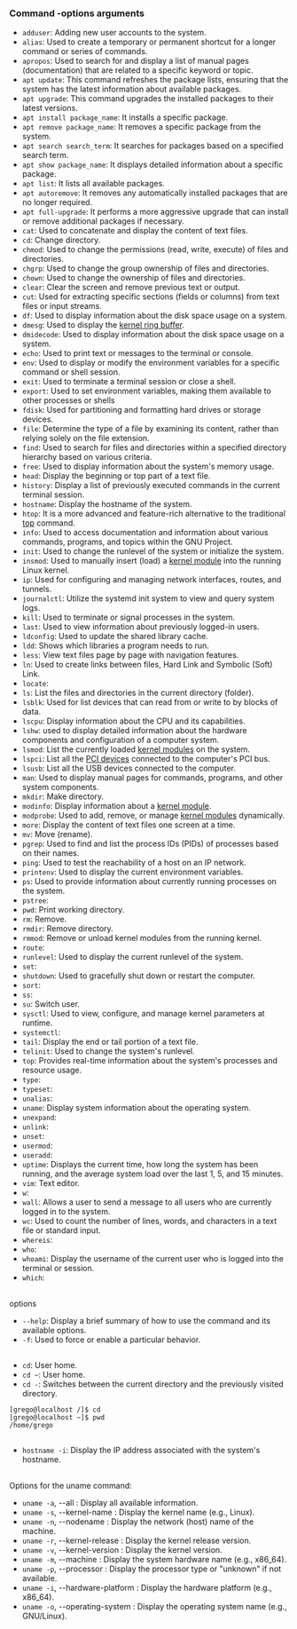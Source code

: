 ### Command -options arguments

- `adduser`: Adding new user accounts to the system.
- `alias`: Used to create a temporary or permanent shortcut for a longer command or series of commands.
- `apropos`: Used to search for and display a list of manual pages (documentation) that are related to a specific keyword or topic.
- `apt update`: This command refreshes the package lists, ensuring that the system has the latest information about available packages.
- `apt upgrade`: This command upgrades the installed packages to their latest versions.
- `apt install package_name`: It installs a specific package.
- `apt remove package_name`: It removes a specific package from the system.
- `apt search search_term`: It searches for packages based on a specified search term.
- `apt show package_name`: It displays detailed information about a specific package.
- `apt list`: It lists all available packages.
- `apt autoremove`: It removes any automatically installed packages that are no longer required.
- `apt full-upgrade`: It performs a more aggressive upgrade that can install or remove additional packages if necessary.
- `cat`: Used to concatenate and display the content of text files.
- `cd`: Change directory.
- `chmod`: Used to change the permissions (read, write, execute) of files and directories.
- `chgrp`: Used to change the group ownership of files and directories.
- `chown`: Used to change the ownership of files and directories.
- `clear`: Clear the screen and remove previous text or output.
- `cut`: Used for extracting specific sections (fields or columns) from text files or input streams.
- `df`: Used to display information about the disk space usage on a system.
- `dmesg`: Used to display the [kernel ring buffer](https://github.com/guilhermemoraes1/commands/blob/main/lpic.md#kernel-ring-buffer).
- `dmidecode`: Used to display information about the disk space usage on a system.
- `echo`: Used to print text or messages to the terminal or console.
- `env`: Used to display or modify the environment variables for a specific command or shell session.
- `exit`: Used to terminate a terminal session or close a shell.
- `export`: Used to set environment variables, making them available to other processes or shells
- `fdisk`: Used for partitioning and formatting hard drives or storage devices.
- `file`: Determine the type of a file by examining its content, rather than relying solely on the file extension.
- `find`: Used to search for files and directories within a specified directory hierarchy based on various criteria.
- `free`: Used to display information about the system's memory usage.
- `head`: Display the beginning or top part of a text file.
- `history`: Display a list of previously executed commands in the current terminal session. 
- `hostname`: Display the hostname of the system.
- `htop`: It is a more advanced and feature-rich alternative to the traditional [top](#top) command.
- `info`: Used to access documentation and information about various commands, programs, and topics within the GNU Project.
- `init`: Used to change the runlevel of the system or initialize the system.
- `insmod`: Used to manually insert (load) a [kernel module](https://github.com/guilhermemoraes1/commands/blob/main/lpic.md#kernel-modules) into the running Linux kernel.
- `ip`: Used for configuring and managing network interfaces, routes, and tunnels.
- `journalctl`: Utilize the systemd init system to view and query system logs.
- `kill`: Used to terminate or signal processes in the system.
- `last`: Used to view information about previously logged-in users.
- `ldconfig`: Used to update the shared library cache.
- `ldd`: Shows which libraries a program needs to run.
- `less`: View text files page by page with navigation features.
- `ln`: Used to create links between files, Hard Link and Symbolic (Soft) Link.
- `locate`: 
- `ls`: List the files and directories in the current directory (folder).
- `lsblk`: Used for list devices that can read from or write to by blocks of data.
- `lscpu`: Display information about the CPU and its capabilities.
- `lshw`: used to display detailed information about the hardware components and configuration of a computer system.
- `lsmod`: List the currently loaded [kernel modules](https://github.com/guilhermemoraes1/commands/blob/main/lpic.md#kernel-modules) on the system.
- `lspci`: List all the [PCI devices](https://github.com/guilhermemoraes1/commands/blob/main/lpic.md#pci) connected to the computer's PCI bus.
- `lsusb`: List all the USB  devices connected to the computer.
- `man`: Used to display manual pages for commands, programs, and other system components.
- `mkdir`: Make directory.
- `modinfo`: Display information about a [kernel module](https://github.com/guilhermemoraes1/commands/blob/main/lpic.md#kernel-modules).
- `modprobe`: Used to add, remove, or manage [kernel modules](https://github.com/guilhermemoraes1/commands/blob/main/lpic.md#kernel-modules) dynamically.
- `more`: Display the content of text files one screen at a time.
- `mv`: Move (rename).
- `pgrep`: Used to find and list the process IDs (PIDs) of processes based on their names.
- `ping`: Used to test the reachability of a host on an IP network.
- `printenv`: Used to display the current environment variables. 
- `ps`: Used to provide information about currently running processes on the system.
- `pstree`: 
- `pwd`: Print working directory.
- `rm`: Remove.
- `rmdir`: Remove directory.
- `rmmod`: Remove or unload kernel modules from the running kernel.
- `route`: 
- `runlevel`: Used to display the current runlevel of the system.
- `set`: 
- `shutdown`: Used to gracefully shut down or restart the computer.
- `sort`:
- `ss`: 
- `su`: Switch user.
- `sysctl`: Used to view, configure, and manage kernel parameters at runtime.
- `systemctl`: 
- `tail`: Display the end or tail portion of a text file.
- `telinit`: Used to change the system's runlevel.
- <a name="top"></a>`top`: Provides real-time information about the system's processes and resource usage.
- `type`:
- `typeset`:
- `unalias`:
- `uname`: Display system information about the operating system.
- `unexpand`:
- `unlink`:
- `unset`: 
- `usermod`:
- `useradd`:
- `uptime`: Displays the current time, how long the system has been running, and the average system load over the last 1, 5, and 15 minutes.
- `vim`: Text editor.
- `w`: 
- `wall`: Allows a user to send a message to all users who are currently logged in to the system.
- `wc`: Used to count the number of lines, words, and characters in a text file or standard input.
- `whereis`:
- `who`: 
- `whoami`: Display the username of the current user who is logged into the terminal or session.
- `which`: 

##
options

- `--help`: Display a brief summary of how to use the command and its available options.
- `-f`:  Used to force or enable a particular behavior.

##

- `cd`: User home.
- `cd ~`: User home.
- `cd -`: Switches between the current directory and the previously visited directory.

``` console
[grego@localhost /]$ cd
[grego@localhost ~]$ pwd
/home/grego
```

## 

- `hostname -i`: Display the IP address associated with the system's hostname.

## 

Options for the uname command:

- `uname -a`, --all            : Display all available information.
- `uname -s`, --kernel-name    : Display the kernel name (e.g., Linux).
- `uname -n`, --nodename       : Display the network (host) name of the machine.
- `uname -r`, --kernel-release : Display the kernel release version.
- `uname -v`, --kernel-version : Display the kernel version.
- `uname -m`, --machine        : Display the system hardware name (e.g., x86_64).
- `uname -p`, --processor      : Display the processor type or "unknown" if not available.
- `uname -i`, --hardware-platform : Display the hardware platform (e.g., x86_64).
- `uname -o`, --operating-system : Display the operating system name (e.g., GNU/Linux).
